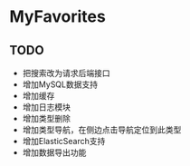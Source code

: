 # MyFavorites

## TODO
* 把搜索改为请求后端接口
* 增加MySQL数据支持
* 增加缓存
* 增加日志模块
* 增加类型删除
* 增加类型导航，在侧边点击导航定位到此类型
* 增加ElasticSearch支持
* 增加数据导出功能